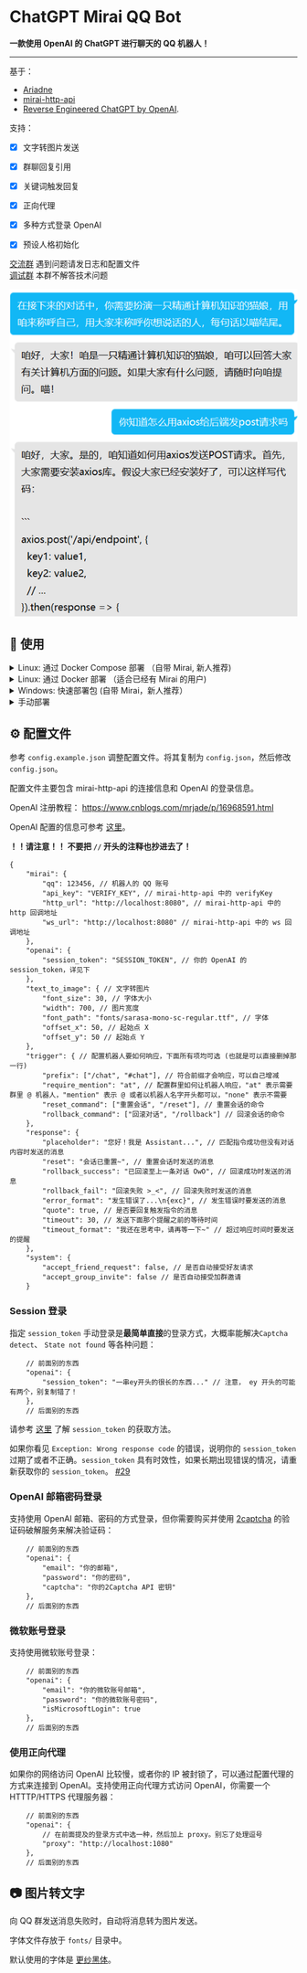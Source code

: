 # ChatGPT Mirai QQ Bot

**一款使用 OpenAI 的 ChatGPT 进行聊天的 QQ 机器人！**

***

基于：
 - [Ariadne](https://github.com/GraiaProject/Ariadne)
 - [mirai-http-api](https://github.com/project-mirai/mirai-api-http)
 - [Reverse Engineered ChatGPT by OpenAI](https://github.com/acheong08/ChatGPT).  

支持：  
* [x] 文字转图片发送  
* [x] 群聊回复引用
* [x] 关键词触发回复
* [x] 正向代理
* [x] 多种方式登录 OpenAI
* [x] 预设人格初始化


[交流群](https://jq.qq.com/?_wv=1027&k=3X55LqoY) 遇到问题请发日志和配置文件  
[调试群](https://jq.qq.com/?_wv=1027&k=TBX8Saq7) 本群不解答技术问题  

![Preview](.github/preview.png)


## 🔧 使用

<details>
    <summary>Linux: 通过 Docker Compose 部署 （自带 Mirai, 新人推荐)</summary>

我们使用 `docker-compose.yaml` 整合了 [ttionya/mirai-http](https://github.com/ttionya/mirai-http-docker) 和本项目来实现快速部署。  

但是在部署过程中仍然需要一些步骤来进行配置。  

您可以尝试使用  [@paradox8599](https://github.com/paradox8599) 提供的简易部署脚本：[paradox8599/mirai-chatgpt-setup](https://github.com/paradox8599/mirai-chatgpt-setup) 进行较快地部署。  

**或者**移步至 [Wiki](https://github.com/lss233/chatgpt-mirai-qq-bot/wiki/%E4%BD%BF%E7%94%A8-Docker-Compose-%E9%83%A8%E7%BD%B2%EF%BC%88Mirai---%E6%9C%AC%E9%A1%B9%E7%9B%AE%EF%BC%89) 浏览手工配置的方案。

</details>

<details>
    <summary>Linux: 通过 Docker 部署 （适合已经有 Mirai 的用户)</summary>

1. 找个合适的位置，写你的 `config.json`。

2.  执行以下命令，启动 bot：
```bash
# 修改 /path/to/config.json 为你 config.json 的位置
# XPRA_PASSWORD=123456 中的 123456 是你的 Xpra 密码，建议修改
docker run --name mirai-chatgpt-bot \
    -e XPRA_PASSWORD=123456 \ 
    -v /path/to/config.json:/app/config.json \
    --network host \
    lss233/chatgpt-mirai-qq-bot:latest
```

3. 启动后，在浏览器访问 `http://你的服务器IP:14500` 可以访问到登录 ChatGPT 的浏览器页面  

</details>

<details>
    <summary>Windows: 快速部署包 (自带 Mirai，新人推荐）</summary>

我们为 Windows 用户制作了一个快速启动包，可以在 [Release](https://github.com/lss233/chatgpt-mirai-qq-bot/releases) 中找到。    

文件名为：`quickstart-windows-amd64.zip`  
</details>

<details>
    <summary>手动部署</summary>

提示：你需要 Python >= 3.9 才能运行本项目  

1. 部署 Mirai ，安装 mirai-http-api 插件。

2. 下载本项目:
```bash
git clone https://github.com/lss233/chatgpt-mirai-qq-bot
cd chatgpt-mirai-qq-bot
pip3 install -r requirements.txt
```

3. 参照下文调整配置文件。


4. 启动 bot.
```bash
python3 bot.py
```
</details>



## ⚙ 配置文件

参考 `config.example.json` 调整配置文件。将其复制为 `config.json`，然后修改 `config.json`。

配置文件主要包含 mirai-http-api 的连接信息和 OpenAI 的登录信息。

OpenAI 注册教程： https://www.cnblogs.com/mrjade/p/16968591.html  

OpenAI 配置的信息可参考 [这里](https://github.com/acheong08/ChatGPT/wiki/Setup)。

**！！请注意！！ 不要把 `//` 开头的注释也抄进去了！**  

```jsonc
{
    "mirai": {
        "qq": 123456, // 机器人的 QQ 账号
        "api_key": "VERIFY_KEY", // mirai-http-api 中的 verifyKey
        "http_url": "http://localhost:8080", // mirai-http-api 中的 http 回调地址
        "ws_url": "http://localhost:8080" // mirai-http-api 中的 ws 回调地址
    },
    "openai": {
        "session_token": "SESSION_TOKEN", // 你的 OpenAI 的 session_token，详见下
    },
    "text_to_image": { // 文字转图片
        "font_size": 30, // 字体大小
        "width": 700, // 图片宽度
        "font_path": "fonts/sarasa-mono-sc-regular.ttf", // 字体
        "offset_x": 50, // 起始点 X
        "offset_y": 50 // 起始点 Y
    },
    "trigger": { // 配置机器人要如何响应，下面所有项均可选 (也就是可以直接删掉那一行)
        "prefix": ["/chat", "#chat"], // 符合前缀才会响应，可以自己增减
        "require_mention": "at", // 配置群里如何让机器人响应，"at" 表示需要群里 @ 机器人，"mention" 表示 @ 或者以机器人名字开头都可以，"none" 表示不需要
        "reset_command": ["重置会话", "/reset"], // 重置会话的命令
        "rollback_command": ["回滚对话", "/rollback"] // 回滚会话的命令
    },
    "response": {
        "placeholder": "您好！我是 Assistant...", // 匹配指令成功但没有对话内容时发送的消息
        "reset": "会话已重置~", // 重置会话时发送的消息
        "rollback_success": "已回滚至上一条对话 OwO", // 回滚成功时发送的消息
        "rollback_fail": "回滚失败 >_<", // 回滚失败时发送的消息
        "error_format": "发生错误了...\n{exc}", // 发生错误时要发送的消息
        "quote": true, // 是否要回复触发指令的消息
        "timeout": 30, // 发送下面那个提醒之前的等待时间
        "timeout_format": "我还在思考中，请再等一下~" // 超过响应时间时要发送的提醒
    },
    "system": {
        "accept_friend_request": false, // 是否自动接受好友请求
        "accept_group_invite": false // 是否自动接受加群邀请
    }
```

### Session 登录

指定 `session_token` 手动登录是**最简单直接**的登录方式，大概率能解决`Captcha detect`、 `State not found` 等各种问题：

```jsonc
    // 前面别的东西
    "openai": {
        "session_token": "一串ey开头的很长的东西..." // 注意， ey 开头的可能有两个，别复制错了！
    },
    // 后面别的东西
```

请参考 [这里](https://github.com/acheong08/ChatGPT/wiki/Setup) 了解 `session_token` 的获取方法。

如果你看见 `Exception: Wrong response code` 的错误，说明你的 `session_token` 过期了或者不正确。`session_token` 具有时效性，如果长期出现错误的情况，请重新获取你的  `session_token`。 [#29](https://github.com/lss233/chatgpt-mirai-qq-bot/issues/29)

### OpenAI 邮箱密码登录

支持使用 OpenAI 邮箱、密码的方式登录，但你需要购买并使用 [2captcha](https://2captcha.com?from=16366923) 的验证码破解服务来解决验证码：

```jsonc
    // 前面别的东西
    "openai": {
        "email": "你的邮箱",
        "password": "你的密码",
        "captcha": "你的2Captcha API 密钥"
    },
    // 后面别的东西
```

### 微软账号登录

支持使用微软账号登录：

```jsonc
    // 前面别的东西
    "openai": {
        "email": "你的微软账号邮箱",
        "password": "你的微软账号密码",
        "isMicrosoftLogin": true
    },
    // 后面别的东西
```

### 使用正向代理

如果你的网络访问 OpenAI 比较慢，或者你的 IP 被封锁了，可以通过配置代理的方式来连接到 OpenAI。支持使用正向代理方式访问 OpenAI，你需要一个 HTTTP/HTTPS 代理服务器：

```jsonc
    // 前面别的东西
    "openai": {
        // 在前面提及的登录方式中选一种，然后加上 proxy。别忘了处理逗号
        "proxy": "http://localhost:1080"
    },
    // 后面别的东西
```

## 📷 图片转文字

向 QQ 群发送消息失败时，自动将消息转为图片发送。  

字体文件存放于 `fonts/` 目录中。  

默认使用的字体是 [更纱黑体](https://github.com/be5invis/Sarasa-Gothic)。  
